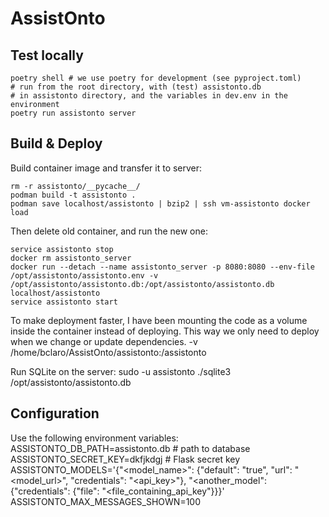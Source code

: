 # AssistOnto

## Test locally

    poetry shell # we use poetry for development (see pyproject.toml)
    # run from the root directory, with (test) assistonto.db
    # in assistonto directory, and the variables in dev.env in the environment
    poetry run assistonto server

## Build & Deploy

Build container image and transfer it to server:

    rm -r assistonto/__pycache__/
    podman build -t assistonto .
    podman save localhost/assistonto | bzip2 | ssh vm-assistonto docker load

Then delete old container, and run the new one:

    service assistonto stop
    docker rm assistonto_server
    docker run --detach --name assistonto_server -p 8080:8080 --env-file /opt/assistonto/assistonto.env -v /opt/assistonto/assistonto.db:/opt/assistonto/assistonto.db localhost/assistonto
    service assistonto start

To make deployment faster, I have been mounting the code as a volume
inside the container instead of deploying. This way we only need to
deploy when we change or update dependencies.
    -v /home/bclaro/AssistOnto/assistonto:/assistonto

Run SQLite on the server:
    sudo -u assistonto ./sqlite3 /opt/assistonto/assistonto.db

## Configuration

Use the following environment variables:
    ASSISTONTO_DB_PATH=assistonto.db # path to database
    ASSISTONTO_SECRET_KEY=dkfjkdgj # Flask secret key
    ASSISTONTO_MODELS='{"<model_name>": {"default": "true", "url": "<model_url>", "credentials": "<api_key>"}, "<another_model": {"credentials": {"file": "<file_containing_api_key"}}}'
    ASSISTONTO_MAX_MESSAGES_SHOWN=100
